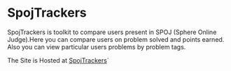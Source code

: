 # SpojTrackers
SpojTrackers is toolkit to compare users present in SPOJ (Sphere Online Judge).Here you can compare users on problem solved and points earned. Also you can view particular users problems by problem tags.


The Site is Hosted at [SpojTrackers](https://spojtrackers.herokuapp.com)`
